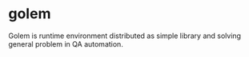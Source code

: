 # golem
Golem is runtime environment distributed as simple library and solving general problem in QA automation.
